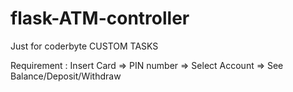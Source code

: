 # flask-ATM-controller
Just for coderbyte CUSTOM TASKS

Requirement : Insert Card => PIN number => Select Account => See Balance/Deposit/Withdraw
